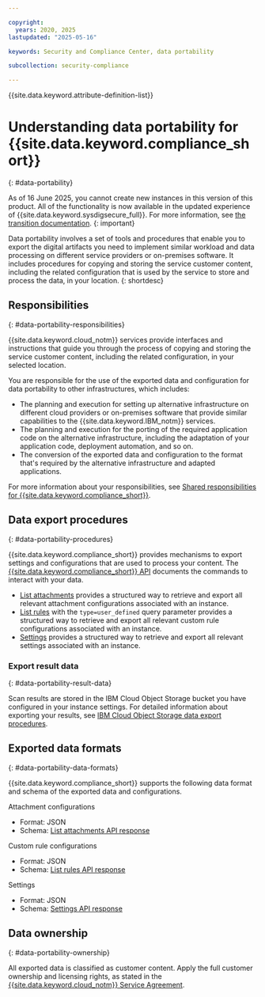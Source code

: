 ```yaml
---

copyright:
  years: 2020, 2025
lastupdated: "2025-05-16"

keywords: Security and Compliance Center, data portability

subcollection: security-compliance

---
```


{{site.data.keyword.attribute-definition-list}}

# Understanding data portability for {{site.data.keyword.compliance_short}}
{: #data-portability}

As of 16 June 2025, you cannot create new instances in this version of this product. All of the functionality is now available in the updated experience of {{site.data.keyword.sysdigsecure_full}}. For more information, see [the transition documentation](/docs/security-compliance?topic=security-compliance-scc-transition). 
{: important}


Data portability involves a set of tools and procedures that enable you to export the digital artifacts you need to implement similar workload and data processing on different service providers or on-premises software. It includes procedures for copying and storing the service customer content, including the related configuration that is used by the service to store and process the data, in your location.
{: shortdesc}

## Responsibilities
{: #data-portability-responsibilities}

{{site.data.keyword.cloud_notm}} services provide interfaces and instructions that guide you through the process of copying and storing the service customer content, including the related configuration, in your selected location.

You are responsible for the use of the exported data and configuration for data portability to other infrastructures, which includes:

* The planning and execution for setting up alternative infrastructure on different cloud providers or on-premises software that provide similar capabilities to the {{site.data.keyword.IBM_notm}} services.
* The planning and execution for the porting of the required application code on the alternative infrastructure, including the adaptation of your application code, deployment automation, and so on.
* The conversion of the exported data and configuration to the format that's required by the alternative infrastructure and adapted applications.

For more information about your responsibilities, see [Shared responsibilities for {{site.data.keyword.compliance_short}}](/docs/security-compliance?topic=security-compliance-responsibilities).

## Data export procedures
{: #data-portability-procedures}

{{site.data.keyword.compliance_short}} provides mechanisms to export settings and configurations that are used to process your content. The [{{site.data.keyword.compliance_short}} API](/apidocs/security-compliance) documents the commands to interact with your data.

* [List attachments](/apidocs/security-compliance#list-instance-attachments) provides a structured way to retrieve and export all relevant attachment configurations associated with an instance.
* [List rules](/apidocs/security-compliance#list-rules) with the `type=user_defined` query parameter provides a structured way to retrieve and export all relevant custom rule configurations associated with an instance.
* [Settings](/apidocs/security-compliance#get-settings) provides a structured way to retrieve and export all relevant settings associated with an instance.

### Export result data
{: #data-portability-result-data}

Scan results are stored in the IBM Cloud Object Storage bucket you have configured in your instance settings. For detailed information about exporting your results, see [IBM Cloud Object Storage data export procedures](/cloud-object-storage?topic=cloud-object-storage-data-portability).

## Exported data formats
{: #data-portability-data-formats}

{{site.data.keyword.compliance_short}} supports the following data format and schema of the exported data and configurations.

Attachment configurations
* Format: JSON
* Schema: [List attachments API response](/apidocs/security-compliance#list-instance-attachments)

Custom rule configurations
* Format: JSON
* Schema: [List rules API response](/apidocs/security-compliance#get-rule-response)

Settings
* Format: JSON
* Schema: [Settings API response](/apidocs/security-compliance#get-settings-response)

## Data ownership
{: #data-portability-ownership}

All exported data is classified as customer content. Apply the full customer ownership and licensing rights, as stated in the [{{site.data.keyword.cloud_notm}} Service Agreement](https://www.ibm.com/support/customer/csol/terms/?id=Z126-6304_WS&cc=us&lc=en).
